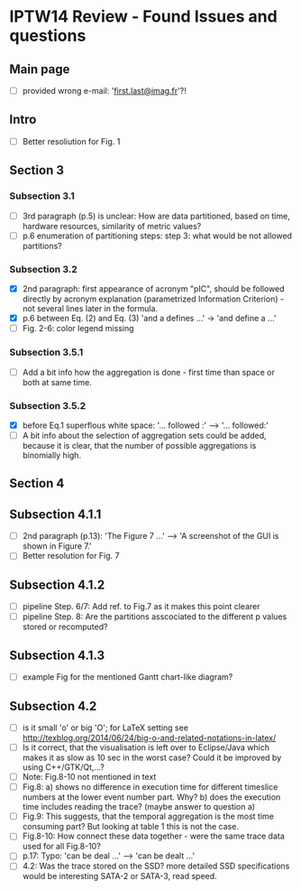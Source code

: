 # IPTW14 Review - Found Issues and questions

## Main page

- [ ] provided wrong e-mail: 'first.last@imag.fr'?!

## Intro 
- [ ] Better resoliution for Fig. 1

## Section 3

### Subsection 3.1

- [ ] 3rd paragraph (p.5) is unclear: How are data partitioned, based on time, hardware resources, similarity of metric values?
- [ ] p.6 enumeration of partitioning steps: step 3: what would be not allowed partitions?

### Subsection 3.2

- [X] 2nd paragraph: first appearance of acronym "pIC", should be followed directly by acronym explanation (parametrized Information Criterion) - not several lines later in the formula.
- [X] p.6 between Eq. (2) and Eq. (3) 'and a defines ...' -> 'and define a ...'
- [ ] Fig. 2-6: color legend missing

### Subsection 3.5.1

- [ ] Add a bit info how the aggregation is done - first time than space or both at same time.

### Subsection 3.5.2

- [X] before Eq.1 superflous white space: '... followed :' --> '... followed:'
- [ ] A bit info about the selection of aggregation sets could be added, because it is clear, that the number of possible aggregations is binomially high.

## Section 4

## Subsection 4.1.1

- [ ] 2nd paragraph (p.13): 'The Figure 7 ...' --> 'A screenshot of the GUI is shown in Figure 7.'
- [ ] Better resolution for Fig. 7 

## Subsection 4.1.2

- [ ] pipeline Step. 6/7: Add ref. to Fig.7 as it makes this point clearer
- [ ] pipeline Step. 8: Are the partitions asscociated to the different p values stored or recomputed?

## Subsection 4.1.3

- [ ] example Fig for the mentioned Gantt chart-like diagram?

## Subsection 4.2

- [ ] is it small 'o' or big 'O'; for LaTeX setting see http://texblog.org/2014/06/24/big-o-and-related-notations-in-latex/
- [ ] Is it correct, that the visualisation is left over to Eclipse/Java which makes it as slow as 10 sec in the worst case? Could it be improved by using C++/GTK/Qt,...?
- [ ] Note: Fig.8-10 not mentioned in text
- [ ] Fig.8:
  a) shows no difference in execution time for different timeslice numbers at the lower event number part. Why?
  b) does the execution time includes reading the trace? (maybe answer to question a)
- [ ] Fig.9: This suggests, that the temporal aggregation is the most time consuming part? But looking at table 1 this is not the case.
- [ ] Fig.8-10: How connect these data together - were the same trace data used for all Fig.8-10?
- [ ] p.17: Typo: 'can be deal ...' --> 'can be dealt ...'
- [ ] 4.2: Was the trace stored on the SSD? more detailed SSD specifications would be interesting SATA-2 or SATA-3, read speed.
